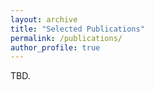 ```yaml
---
layout: archive
title: "Selected Publications"
permalink: /publications/
author_profile: true
---
```


TBD.
